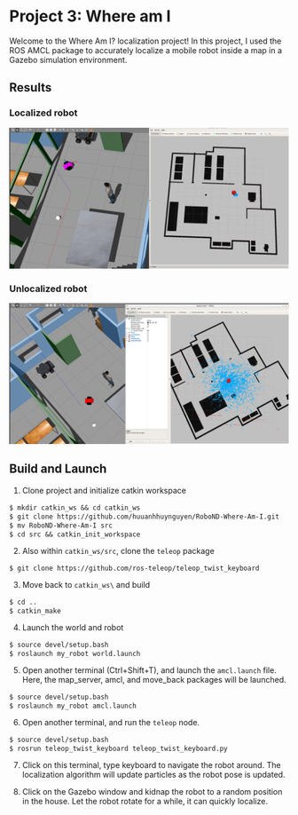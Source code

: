 # Project 3: Where am I

Welcome to the Where Am I? localization project! In this project, I used the ROS AMCL package to accurately localize a mobile robot inside a map in a Gazebo simulation environment.

## Results

### Localized robot

<p>
  <img src="https://github.com/RonaldoCD/Udacity-Robotics-Software-Engineer-Nanodegree-Projects/blob/main/Project%203:%20Where%20am%20I/images/Localized%203.png" width="800" title="2D Map">
</p>

### Unlocalized robot

<p>
  <img src="https://github.com/RonaldoCD/Udacity-Robotics-Software-Engineer-Nanodegree-Projects/blob/main/Project%203:%20Where%20am%20I/images/Unlocalized.png" width="800" title="3D Map">
</p>


## Build and Launch
1. Clone project and initialize catkin workspace
```
$ mkdir catkin_ws && cd catkin_ws
$ git clone https://github.com/huuanhhuynguyen/RoboND-Where-Am-I.git
$ mv RoboND-Where-Am-I src
$ cd src && catkin_init_workspace
```

2. Also within `catkin_ws/src`, clone the `teleop` package
```
$ git clone https://github.com/ros-teleop/teleop_twist_keyboard
```

3. Move back to `catkin_ws\` and build
```
$ cd ..
$ catkin_make
```

4. Launch the world and robot
```
$ source devel/setup.bash
$ roslaunch my_robot world.launch
```

5. Open another terminal (Ctrl+Shift+T), and launch the `amcl.launch` file. Here,
the map_server, amcl, and move_back packages will be launched.
```
$ source devel/setup.bash
$ roslaunch my_robot amcl.launch
```

6. Open another terminal, and run the `teleop` node.
```
$ source devel/setup.bash
$ rosrun teleop_twist_keyboard teleop_twist_keyboard.py
```

7. Click on this terminal, type keyboard to navigate the robot around. The 
localization algorithm will update particles as the robot pose is updated.

8. Click on the Gazebo window and kidnap the robot to a random position in the
house. Let the robot rotate for a while, it can quickly localize.
